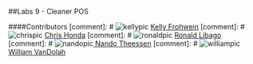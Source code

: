 ##Labs 9 - Cleaner POS

####Contributors
[comment]: # ![kellypic](/path/to/kelly.jpg)
[Kelly Frohwein](https://github.com/kelfro/ "github")
[comment]: # ![chrispic](/path/to/chris.jpg)
[Chris Honda](https://github.com/honda0307/ "github")
[comment]: # ![ronaldpic](/path/to/ronald.jpg)
[Ronald Libago](https://github.com/Mister-Corn/ "github")
[comment]: # ![nandopic](/path/to/nando.jpg)[
Nando Theessen](https://github.com/NandoTheessen/ "github")
[comment]: # ![williampic](/path/to/william.jpg)
[William VanDolah](https://github.com/wvandolah/ "github")


